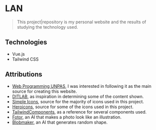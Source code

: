 # LAN

> This project|repository is my personal website and the results of studying the technology used.

## Technologies

- Vue.js
- Tailwind CSS

## Attributions

- [Web Programming UNPAS](https://www.youtube.com/watch?v=8Ea4oq8qFtM), I was interested in following it as the main source for creating this website.
- [DITLAB](https://aditiafa.dev), as inspiration in determining some of the content shown.
- [Simple Icons](https://simpleicons.org), source for the majority of icons used in this project.
- [Heroicons](https://heroicons.com), source for some of the icons used in this project.
- [TailwindComponents](https://tailwindcomponents.com), as a reference for several components used.
- [Fotor](https://www.fotor.com), an AI that makes a photo look like an illustration.
- [Blobmaker](https://www.blobmaker.app), an AI that generates random shape.
